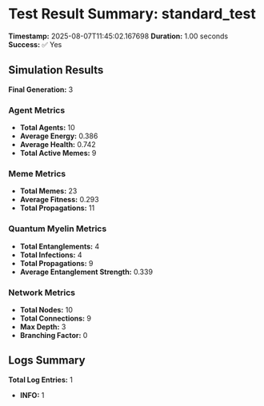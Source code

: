 # Test Result Summary: standard_test

**Timestamp:** 2025-08-07T11:45:02.167698
**Duration:** 1.00 seconds
**Success:** ✅ Yes

## Simulation Results

**Final Generation:** 3

### Agent Metrics
- **Total Agents:** 10
- **Average Energy:** 0.386
- **Average Health:** 0.742
- **Total Active Memes:** 9

### Meme Metrics
- **Total Memes:** 23
- **Average Fitness:** 0.293
- **Total Propagations:** 11

### Quantum Myelin Metrics
- **Total Entanglements:** 4
- **Total Infections:** 4
- **Total Propagations:** 9
- **Average Entanglement Strength:** 0.339

### Network Metrics
- **Total Nodes:** 10
- **Total Connections:** 9
- **Max Depth:** 3
- **Branching Factor:** 0

## Logs Summary
**Total Log Entries:** 1
- **INFO:** 1
